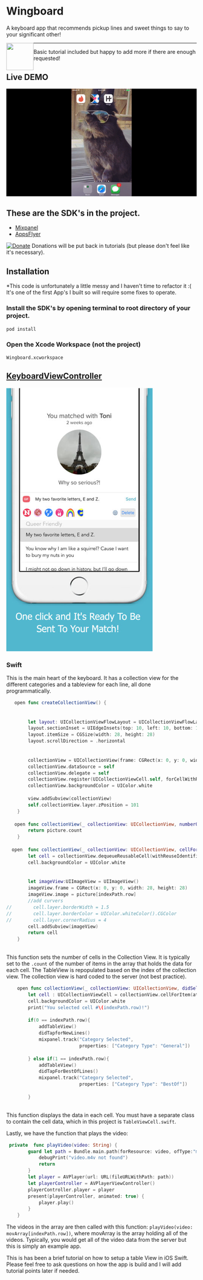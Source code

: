 # Wingboard

A keyboard app that recommends pickup lines and sweet things to say to your significant other!  


<a href="url"><img src="https://www.evernote.com/shard/s689/sh/96b977d8-8170-42f1-88bb-264a8ce26493/32f2bfe816a3816a/res/b5a3d900-54d8-4601-81bd-5d8bf72fa0d1/skitch.png?resizeSmall&width=210" align="left" height="72" width="72" ></a>


------

Basic tutorial included but happy to add more if there are enough requested!

## Live DEMO

![alt text](https://github.com/BFMarks/Wingboard/blob/master/testdemo.gif)


## These are the SDK's in the project.

 - [Mixpanel](https://github.com/mixpanel)
 - [AppsFlyer](https://github.com/AppsFlyerSDK/)

[![Donate](https://img.shields.io/badge/Donate-PayPal-green.svg)](https://www.paypal.me/https://www.paypal.me/bfmarks)
Donations will be put back in tutorials (but please don't feel like it's necessary).

## Installation

*This code is unfortunately a little messy and I haven't time to refactor it :( It's one of the first App's I built so will require some fixes to operate.

### Install the SDK's by opening terminal to root directory of your project.

    pod install

### Open the Xcode Workspace (not the project)

    Wingboard.xcworkspace



## [KeyboardViewController](https://github.com/BFMarks/Wingboard/blob/master/WingBoard/WingBoardKeyboard/KeyboardViewController.swift)


![alt text](https://github.com/BFMarks/Wingboard/blob/master/screenshot.jpg)

### Swift

This is the main heart of the keyboard.  It has a collection view for the different categories and a tableview for each line, all done programmatically.    

```swift
   open func createCollectionView() {
    
        
        let layout: UICollectionViewFlowLayout = UICollectionViewFlowLayout()
        layout.sectionInset = UIEdgeInsets(top: 10, left: 10, bottom: 10, right: 10)
        layout.itemSize = CGSize(width: 28, height: 28)
        layout.scrollDirection = .horizontal
        
        
        collectionView = UICollectionView(frame: CGRect(x: 0, y: 0, width: 220, height: 50), collectionViewLayout: layout)
        collectionView.dataSource = self
        collectionView.delegate = self
        collectionView.register(UICollectionViewCell.self, forCellWithReuseIdentifier: "Cell")
        collectionView.backgroundColor = UIColor.white
    
        view.addSubview(collectionView)
        self.collectionView.layer.zPosition = 101
    }
    
   open func collectionView(_ collectionView: UICollectionView, numberOfItemsInSection section: Int) -> Int {
        return picture.count
    }
    
  open  func collectionView(_ collectionView: UICollectionView, cellForItemAt indexPath: IndexPath) -> UICollectionViewCell {
        let cell = collectionView.dequeueReusableCell(withReuseIdentifier: "Cell", for: indexPath)
        cell.backgroundColor = UIColor.white
        

        let imageView:UIImageView = UIImageView()
        imageView.frame = CGRect(x: 0, y: 0, width: 28, height: 28)
        imageView.image = picture[indexPath.row]
        //add curvers
//        cell.layer.borderWidth = 1.5
//        cell.layer.borderColor = UIColor.whiteColor().CGColor
//        cell.layer.cornerRadius = 4
        cell.addSubview(imageView)
        return cell
    }
    
```
This function sets the number of cells in the Collection View.   It is typically set to the ```.count``` of the number of items in the array that holds the data for each cell.  The TableView is repopulated based on the index of the collection view.  The collection view is hard coded to the server (not best practice).  


```swift
    open func collectionView(_ collectionView: UICollectionView, didSelectItemAt indexPath: IndexPath) {        
        let cell : UICollectionViewCell = collectionView.cellForItem(at: indexPath)!
        cell.backgroundColor = UIColor.white
        print("You selected cell #\(indexPath.row)!")
 
        if(0 == indexPath.row){
            addTableView()
            didTapforNewLines()
            mixpanel.track("Category Selected",
                           properties: ["Category Type": "General"])
            
        } else if(1 == indexPath.row){
            addTableView()
            didTapForBestOfLines()
            mixpanel.track("Category Selected",
                           properties: ["Category Type": "BestOf"])
            
        }
    
```
This function displays the data in each cell.  You must have a separate class to contain the cell data, which in this project is ```TableViewCell.swift```.

Lastly, we have the function that plays the video:

```swift
 private  func playVideo(video: String) {
        guard let path = Bundle.main.path(forResource: video, ofType:"m4v") else {
            debugPrint("video.m4v not found")
            return
        }
        let player = AVPlayer(url: URL(fileURLWithPath: path))
        let playerController = AVPlayerViewController()
        playerController.player = player
        present(playerController, animated: true) {
            player.play()
        }
    }
```
The videos in the array are then called with this function: ```playVideo(video: movArray[indexPath.row])```, where movArray is the array holding all of the videos.  Typically, you would get all of the video data from the server but this is simply an example app.

This is has been a brief tutorial on how to setup a table View in iOS Swift.  Please feel free to ask questions on how the app is build and I will add tutorial points later if needed.
